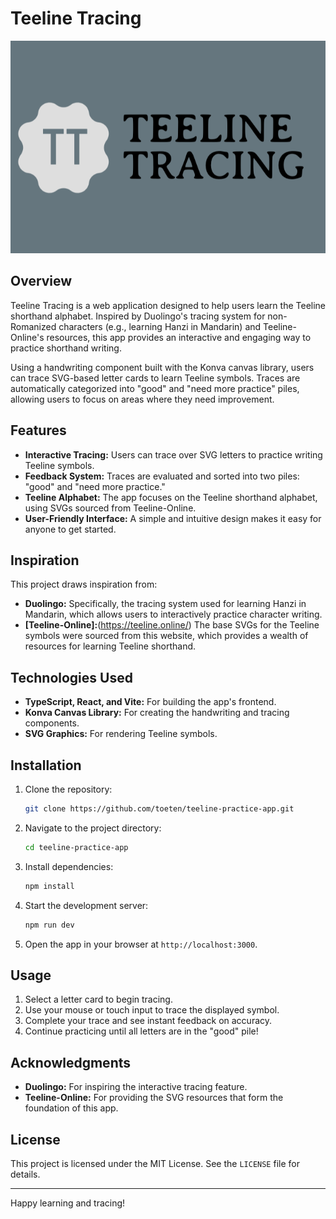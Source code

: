# Teeline Tracing

![Teeline Tracers](./public/ttlogo.png)


## Overview
Teeline Tracing is a web application designed to help users learn the Teeline shorthand alphabet. Inspired by Duolingo's tracing system for non-Romanized characters (e.g., learning Hanzi in Mandarin) and Teeline-Online's resources, this app provides an interactive and engaging way to practice shorthand writing.

Using a handwriting component built with the Konva canvas library, users can trace SVG-based letter cards to learn Teeline symbols. Traces are automatically categorized into "good" and "need more practice" piles, allowing users to focus on areas where they need improvement.

## Features
- **Interactive Tracing:** Users can trace over SVG letters to practice writing Teeline symbols.
- **Feedback System:** Traces are evaluated and sorted into two piles: "good" and "need more practice."
- **Teeline Alphabet:** The app focuses on the Teeline shorthand alphabet, using SVGs sourced from Teeline-Online.
- **User-Friendly Interface:** A simple and intuitive design makes it easy for anyone to get started.

## Inspiration
This project draws inspiration from:
- **Duolingo:** Specifically, the tracing system used for learning Hanzi in Mandarin, which allows users to interactively practice character writing.
- **[Teeline-Online]:**(https://teeline.online/) The base SVGs for the Teeline symbols were sourced from this website, which provides a wealth of resources for learning Teeline shorthand.

## Technologies Used
- **TypeScript, React, and Vite:** For building the app's frontend.
- **Konva Canvas Library:** For creating the handwriting and tracing components.
- **SVG Graphics:** For rendering Teeline symbols.

## Installation
1. Clone the repository:
   ```bash
   git clone https://github.com/toeten/teeline-practice-app.git
   ```
2. Navigate to the project directory:
   ```bash
   cd teeline-practice-app
   ```
3. Install dependencies:
   ```bash
   npm install
   ```
4. Start the development server:
   ```bash
   npm run dev
   ```
5. Open the app in your browser at `http://localhost:3000`.

## Usage
1. Select a letter card to begin tracing.
2. Use your mouse or touch input to trace the displayed symbol.
3. Complete your trace and see instant feedback on accuracy.
4. Continue practicing until all letters are in the "good" pile!

## Acknowledgments
- **Duolingo:** For inspiring the interactive tracing feature.
- **Teeline-Online:** For providing the SVG resources that form the foundation of this app.

## License
This project is licensed under the MIT License. See the `LICENSE` file for details.

---
Happy learning and tracing!

